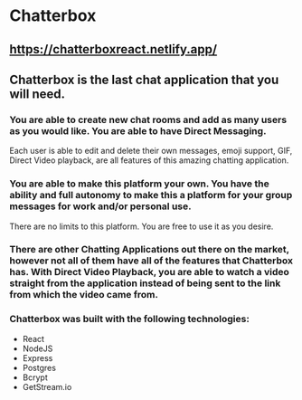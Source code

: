 # Chatterbox

## https://chatterboxreact.netlify.app/

## Chatterbox is the last chat application that you will need. 

### You are able to create new chat rooms and add as many users as you would like. You are able to have Direct Messaging. 
Each user is able to edit and delete their own messages, emoji support, GIF, Direct Video playback, are all features of this amazing chatting application. 

### You are able to make this platform your own. You have the ability and full autonomy to make this a platform for your group messages for work and/or personal use. 
There are no limits to this platform. You are free to use it as you desire. 

### There are other Chatting Applications out there on the market, however not all of them have all of the features that Chatterbox has. With Direct Video Playback, you are able to watch a video straight from the application instead of being sent to the link from which the video came from. 

### Chatterbox was built with the following technologies: 
* React
* NodeJS
* Express
* Postgres
* Bcrypt
* GetStream.io
